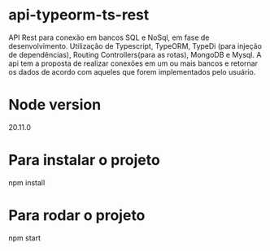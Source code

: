 # api-typeorm-ts-rest
API Rest para conexão em bancos SQL e NoSql, em fase de desenvolvimento.
Utilização de Typescript, TypeORM, TypeDi (para injeção de dependências), Routing Controllers(para as rotas), MongoDB e Mysql.
A api tem a proposta de realizar conexões em um ou mais bancos e retornar os dados de acordo com aqueles que forem implementados pelo usuário.

# Node version 

20.11.0

# Para instalar o projeto

npm install

# Para rodar o projeto

npm start



